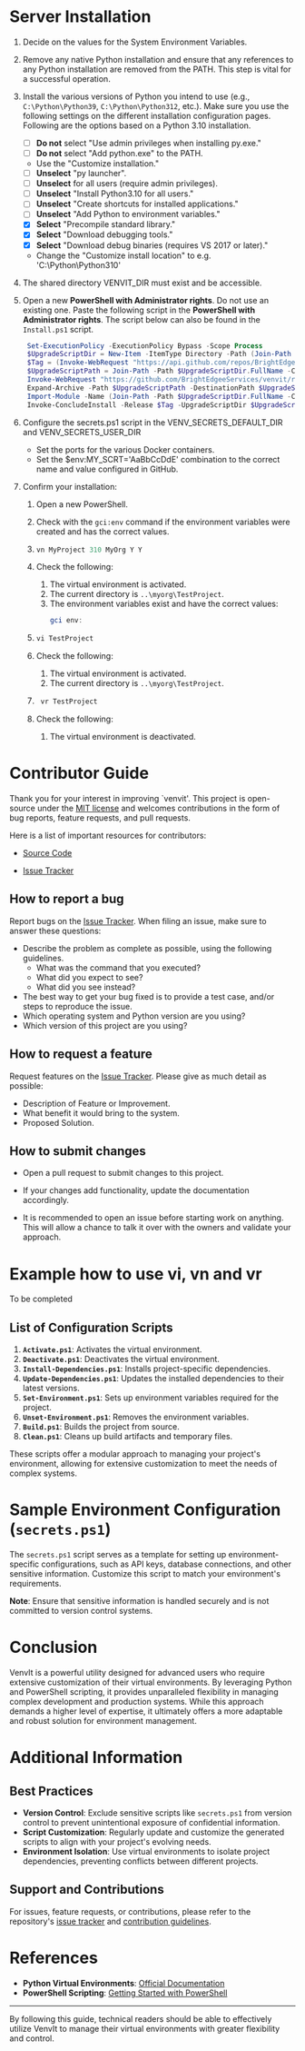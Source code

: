 # Server Installation

1. Decide on the values for the System Environment Variables.

2. Remove any native Python installation and ensure that any references to any Python installation are removed from the PATH. This step is vital for a successful operation.

3. Install the various versions of Python you intend to use (e.g., `C:\Python\Python39`, `C:\Python\Python312`, etc.). Make sure you use the following settings on the different installation configuration pages. Following are the options based on a Python 3.10 installation.

   - [ ] **Do not** select "Use admin privileges when installing py.exe."
   - [ ] **Do not** select "Add python.exe" to the PATH.
   - Use the "Customize installation."
   - [ ] **Unselect** "py launcher".
   - [ ] **Unselect** for all users (require admin privileges).
   - [ ] **Unselect** "Install Python3.10 for all users."
   - [ ] **Unselect** "Create shortcuts for installed applications."
   - [ ] **Unselect** "Add Python to environment variables."
   - [x] **Select** "Precompile standard library."
   - [x] **Select** "Download debugging tools."
   - [x] **Select** "Download debug binaries (requires VS 2017 or later)."
   - Change the "Customize install location" to e.g. 'C:\\Python\\Python310'

4. The shared directory VENVIT_DIR must exist and be accessible.

5. Open a new **PowerShell with Administrator rights**. Do not use an existing one. Paste the following script in the **PowerShell with Administrator rights**. The script below can also be found in the `Install.ps1` script.

   ```powershell
    Set-ExecutionPolicy -ExecutionPolicy Bypass -Scope Process
    $UpgradeScriptDir = New-Item -ItemType Directory -Path (Join-Path -Path $env:TEMP -ChildPath ("venvit_" + [Guid]::NewGuid().ToString()))
    $Tag = (Invoke-WebRequest "https://api.github.com/repos/BrightEdgeeServices/venvit/releases" | ConvertFrom-Json)[0].tag_name
    $UpgradeScriptPath = Join-Path -Path $UpgradeScriptDir.FullName -ChildPath "Installation-Files.zip"
    Invoke-WebRequest "https://github.com/BrightEdgeeServices/venvit/releases/download/$Tag/Installation-Files.zip" -OutFile $UpgradeScriptPath
    Expand-Archive -Path $UpgradeScriptPath -DestinationPath $UpgradeScriptDir
    Import-Module -Name (Join-Path -Path $UpgradeScriptDir.FullName -ChildPath "src/Install-Conclude.psm1")
    Invoke-ConcludeInstall -Release $Tag -UpgradeScriptDir $UpgradeScriptDir`n
   ```

6. Configure the secrets.ps1 script in the VENV_SECRETS_DEFAULT_DIR and VENV_SECRETS_USER_DIR

   - Set the ports for the various Docker containers.
   - Set the $env:MY_SCRT='AaBbCcDdE' combination to the correct name and value configured in GitHub.

7. Confirm your installation:

   1. Open a new PowerShell.

   2. Check with the `gci:env` command if the environment variables were created and has the correct values.

   3. ```powershell
      vn MyProject 310 MyOrg Y Y
      ```

   4. Check the following:

      1. The virtual environment is activated.
      2. The current directory is `..\myorg\TestProject`.
      3. The environment variables exist and have the correct values:
         ```powershell
         gci env:
         ```

   5. ```powershell
      vi TestProject
      ```

   6. Check the following:

      1. The virtual environment is activated.
      2. The current directory is `..\myorg\TestProject`.

   7. ```powershell
       vr TestProject
      ```

   8. Check the following:

      1. The virtual environment is deactivated.

# Contributor Guide

Thank you for your interest in improving \`venvit'. This project is open-source under the [MIT license](https://github.com/BrightEdgeeServices/venvit/blob/master/LICENSE) and welcomes contributions in the form of bug reports, feature requests, and pull requests.

Here is a list of important resources for contributors:

- [Source Code](https://github.com/BrightEdgeeServices/venvit)

- [Issue Tracker](https://github.com/BrightEdgeeServices/venvit/issues)

## How to report a bug

Report bugs on the [Issue Tracker](https://github.com/BrightEdgeeServices/venvit/issues). When filing an issue, make sure to answer these questions:

- Describe the problem as complete as possible, using the following guidelines.
  - What was the command that you executed?
  - What did you expect to see?
  - What did you see instead?
- The best way to get your bug fixed is to provide a test case, and/or steps to reproduce the issue.
- Which operating system and Python version are you using?
- Which version of this project are you using?

## How to request a feature

Request features on the [Issue Tracker](https://github.com/BrightEdgeeServices/venvit/issues). Please give as much detail as possible:

- Description of Feature or Improvement.
- What benefit it would bring to the system.
- Proposed Solution.

## How to submit changes

- Open a pull request to submit changes to this project.

- If your changes add functionality, update the documentation accordingly.

- It is recommended to open an issue before starting work on anything. This will allow a chance to talk it over with the owners and validate your approach.

# Example how to use vi, vn and vr

To be completed

## List of Configuration Scripts

1. **`Activate.ps1`**: Activates the virtual environment.
2. **`Deactivate.ps1`**: Deactivates the virtual environment.
3. **`Install-Dependencies.ps1`**: Installs project-specific dependencies.
4. **`Update-Dependencies.ps1`**: Updates the installed dependencies to their latest versions.
5. **`Set-Environment.ps1`**: Sets up environment variables required for the project.
6. **`Unset-Environment.ps1`**: Removes the environment variables.
7. **`Build.ps1`**: Builds the project from source.
8. **`Clean.ps1`**: Cleans up build artifacts and temporary files.

These scripts offer a modular approach to managing your project's environment, allowing for extensive customization to meet the needs of complex systems.

# Sample Environment Configuration (`secrets.ps1`)

The `secrets.ps1` script serves as a template for setting up environment-specific configurations, such as API keys, database connections, and other sensitive information. Customize this script to match your environment's requirements.

**Note**: Ensure that sensitive information is handled securely and is not committed to version control systems.

# Conclusion

VenvIt is a powerful utility designed for advanced users who require extensive customization of their virtual environments. By leveraging Python and PowerShell scripting, it provides unparalleled flexibility in managing complex development and production systems. While this approach demands a higher level of expertise, it ultimately offers a more adaptable and robust solution for environment management.

# Additional Information

## Best Practices

- **Version Control**: Exclude sensitive scripts like `secrets.ps1` from version control to prevent unintentional exposure of confidential information.
- **Script Customization**: Regularly update and customize the generated scripts to align with your project's evolving needs.
- **Environment Isolation**: Use virtual environments to isolate project dependencies, preventing conflicts between different projects.

## Support and Contributions

For issues, feature requests, or contributions, please refer to the repository's [issue tracker](#) and [contribution guidelines](#).

# References

- **Python Virtual Environments**: [Official Documentation](https://docs.python.org/3/tutorial/venv.html)
- **PowerShell Scripting**: [Getting Started with PowerShell](https://docs.microsoft.com/en-us/powershell/scripting/learn/ps101/01-getting-started)

______________________________________________________________________

By following this guide, technical readers should be able to effectively utilize VenvIt to manage their virtual environments with greater flexibility and control.
